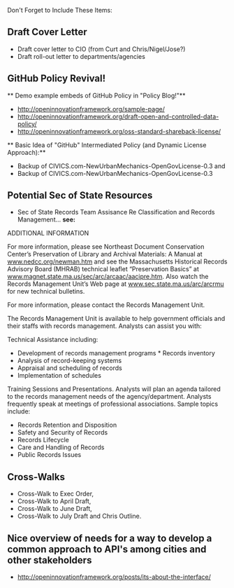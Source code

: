 Don't Forget to Include These Items:

## Draft Cover Letter 
* Draft cover letter to CIO (from Curt and Chris/Nigel/Jose?)
* Draft roll-out letter to departments/agencies 

## GitHub Policy Revival!
** Demo example embeds of GitHub Policy in "Policy Blog!"**
* http://openinnovationframework.org/sample-page/ 
* http://openinnovationframework.org/draft-open-and-controlled-data-policy/
* http://openinnovationframework.org/oss-standard-shareback-license/

** Basic Idea of "GitHub" Intermediated Policy (and Dynamic License Approach):**
*  Backup of CIVICS.com-NewUrbanMechanics-OpenGovLicense-0.3
and 
* Backup of CIVICS.com-NewUrbanMechanics-OpenGovLicense-0.3


## Potential Sec of State Resources

* Sec of State Records Team Assisance Re Classification and Records Management... 
**see:**

ADDITIONAL INFORMATION

For more information, please see Northeast Document Conservation Center’s Preservation of Library and Archival Materials: A Manual at www.nedcc.org/newman.htm and see the Massachusetts Historical Records Advisory Board (MHRAB) technical leaflet “Preservation Basics” at www.magnet.state.ma.us/sec/arc/arcaac/aacipre.htm. Also watch the Records Management Unit’s Web page at www.sec.state.ma.us/arc/arcrmu for new technical bulletins.

For more information, please contact the Records Management Unit.

The Records Management Unit is available to help government officials and their staffs with records management. Analysts can assist you with:

Technical Assistance including:
* Development of records management programs * Records inventory
* Analysis of record-keeping systems
* Appraisal and scheduling of records
* Implementation of schedules

Training Sessions and Presentations. Analysts will plan an agenda tailored to the records management needs of the agency/department. Analysts frequently speak at meetings of professional associations. Sample topics include:

* Records Retention and Disposition
* Safety and Security of Records
* Records Lifecycle
* Care and Handling of Records
* Public Records Issues

## Cross-Walks 
* Cross-Walk to Exec Order, 
* Cross-Walk to April Draft, 
* Cross-Walk to June Draft, 
* Cross-Walk to July Draft and Chris Outline.

## Nice overview of needs for a way to develop a common approach to API's among cities and other stakeholders
* http://openinnovationframework.org/posts/its-about-the-interface/
